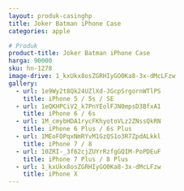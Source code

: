 ```yaml
---
layout: produk-casinghp
title: Joker Batman iPhone Case
categories: apple

# Produk
product-title: Joker Batman iPhone Case
harga: 90000
sku: hn-1278
image-drive: 1_kxUkx8osZGRHIyGO0Ka8-3x-dMcLFzw
gallery:
  - url: 1e9Wy2t8Qk24UZlXd-JGcpSrgornWTlPS
    title: iPhone 5 / 5s / SE
  - url: 1eQKHPCiV2_k7PnYEolFJN0mpsD3BfxA1
    title: iPhone 6 / 6s
  - url: 1M_cmybHDA1rycFKhyotoVLz2ZNssQkRN
    title: iPhone 6 Plus / 6s Plus
  - url: 1MEoFOPqxNmRYvM1GzQS1o3R7ZpdALkkl
    title: iPhone 7 / 8
  - url: 10ZRI-_3f62cjZUYrRzfgGQIM-PoPDEuF
    title: iPhone 7 Plus / 8 Plus
  - url: 1_kxUkx8osZGRHIyGO0Ka8-3x-dMcLFzw
    title: iPhone X
---
```

